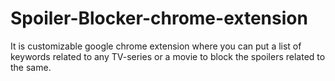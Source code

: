 # Spoiler-Blocker-chrome-extension
It is customizable google chrome extension where you can put a list of keywords related to any TV-series or a movie to block the spoilers related to the same.

